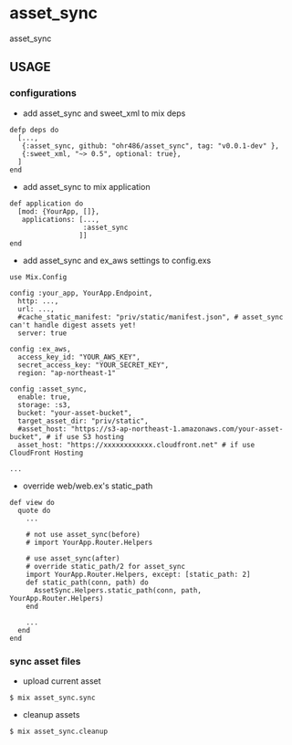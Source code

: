 # asset_sync
asset_sync

## USAGE

### configurations

* add asset_sync and sweet_xml to mix deps

```
defp deps do
  [...,
   {:asset_sync, github: "ohr486/asset_sync", tag: "v0.0.1-dev" },
   {:sweet_xml, "~> 0.5", optional: true},
  ]
end
```

* add asset_sync to mix application

```
def application do
  [mod: {YourApp, []},
   applications: [...,
                  :asset_sync
                 ]]
end
```

* add asset_sync and ex_aws settings to config.exs

```
use Mix.Config

config :your_app, YourApp.Endpoint,
  http: ...,
  url: ...,
  #cache_static_manifest: "priv/static/manifest.json", # asset_sync can't handle digest assets yet!
  server: true

config :ex_aws,
  access_key_id: "YOUR_AWS_KEY",
  secret_access_key: "YOUR_SECRET_KEY",
  region: "ap-northeast-1"

config :asset_sync,
  enable: true,
  storage: :s3,
  bucket: "your-asset-bucket",
  target_asset_dir: "priv/static",
  #asset_host: "https://s3-ap-northeast-1.amazonaws.com/your-asset-bucket", # if use S3 hosting
  asset_host: "https://xxxxxxxxxxxx.cloudfront.net" # if use CloudFront Hosting

...
```

* override web/web.ex's static_path

```
def view do
  quote do
    ...

    # not use asset_sync(before)
    # import YourApp.Router.Helpers

    # use asset_sync(after)
    # override static_path/2 for asset_sync
    import YourApp.Router.Helpers, except: [static_path: 2]
    def static_path(conn, path) do
      AssetSync.Helpers.static_path(conn, path, YourApp.Router.Helpers)
    end

    ...
  end
end
```

### sync asset files

* upload current asset
```
$ mix asset_sync.sync
```

* cleanup assets
```
$ mix asset_sync.cleanup
```

